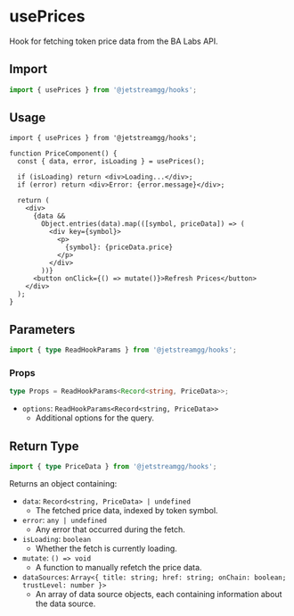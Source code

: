 # usePrices

Hook for fetching token price data from the BA Labs API.

## Import

```ts
import { usePrices } from '@jetstreamgg/hooks';
```

## Usage

```tsx
import { usePrices } from '@jetstreamgg/hooks';

function PriceComponent() {
  const { data, error, isLoading } = usePrices();

  if (isLoading) return <div>Loading...</div>;
  if (error) return <div>Error: {error.message}</div>;

  return (
    <div>
      {data &&
        Object.entries(data).map(([symbol, priceData]) => (
          <div key={symbol}>
            <p>
              {symbol}: {priceData.price}
            </p>
          </div>
        ))}
      <button onClick={() => mutate()}>Refresh Prices</button>
    </div>
  );
}
```

## Parameters

```ts
import { type ReadHookParams } from '@jetstreamgg/hooks';
```

### Props

```ts
type Props = ReadHookParams<Record<string, PriceData>>;
```

- `options`: `ReadHookParams<Record<string, PriceData>>`
  - Additional options for the query.

## Return Type

```ts
import { type PriceData } from '@jetstreamgg/hooks';
```

Returns an object containing:

- `data`: `Record<string, PriceData> | undefined`
  - The fetched price data, indexed by token symbol.
- `error`: `any | undefined`
  - Any error that occurred during the fetch.
- `isLoading`: `boolean`
  - Whether the fetch is currently loading.
- `mutate`: `() => void`
  - A function to manually refetch the price data.
- `dataSources`: `Array<{ title: string; href: string; onChain: boolean; trustLevel: number }>`
  - An array of data source objects, each containing information about the data source.
